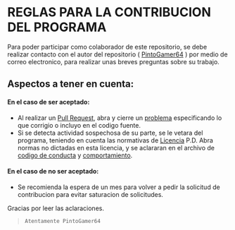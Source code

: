 # REGLAS PARA LA CONTRIBUCION DEL PROGRAMA
Para poder participar como colaborador de este repositorio, se debe realizar contacto con el autor del repositorio ( [PintoGamer64](https://github.com/PintoGamer64) ) por medio de correo electronico, para realizar unas breves preguntas sobre su trabajo.

## Aspectos a tener en cuenta:
#### En el caso de ser aceptado:
- Al realizar un [Pull Request](https://github.com/PintoGamer64/Move_Files/pulls), abra y cierre un [problema](https://github.com/PintoGamer64/Move_Files/issues) especificando lo que corrigio o incluyo en el codigo fuente.
- Si se detecta actividad sospechosa de su parte, se le vetara del programa, teniendo en cuenta las normativas de [Licencia](https://github.com/PintoGamer64/Move_Files/blob/main/LICENSE) P.D. Abra normas no dictadas en esta licencia, y se aclararan en el archivo de [codigo de conducta](https://github.com/PintoGamer64/Move_Files/blob/main/CODE_OF_CONDUCT.md) y [comportamiento](https://github.com/PintoGamer64/Move_Files/blob/main/BEHAVIOR.md).

#### En el caso de no ser aceptado:
- Se recomienda la espera de un mes para volver a pedir la solicitud de contribucion para evitar saturacion de solicitudes.


Gracias por leer las aclaraciones.
> <code>Atentamente PintoGamer64</code>
